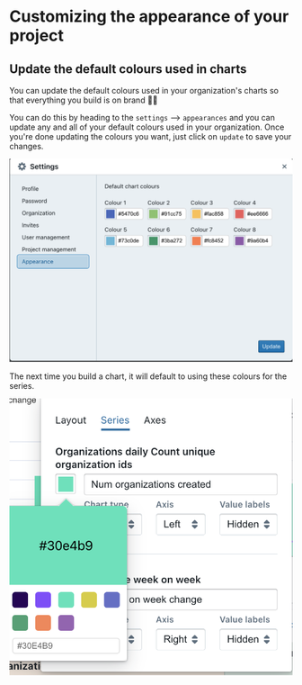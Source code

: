 # Customizing the appearance of your project

## Update the default colours used in charts

You can update the default colours used in your organization's charts so that everything you build is on brand 👩‍🎨

You can do this by heading to the `settings` --> `appearances` and you can update any and all of your default colours used in your organization. Once you're done updating the colours you want, just click on `update` to save your changes.

![changing default colours](./assets/changing-default-colours.png)

The next time you build a chart, it will default to using these colours for the series.

![default colours in config](./assets/default-colours-in-config.png)
